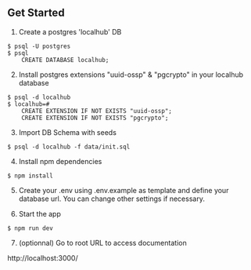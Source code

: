 ## Get Started

1. Create a postgres 'localhub' DB

```
$ psql -U postgres
$ psql
    CREATE DATABASE localhub;
```

2. Install postgres extensions "uuid-ossp" & "pgcrypto" in your localhub database
```
$ psql -d localhub
$ localhub=#
    CREATE EXTENSION IF NOT EXISTS "uuid-ossp";
    CREATE EXTENSION IF NOT EXISTS "pgcrypto";
```


3. Import DB Schema with seeds

```
$ psql -d localhub -f data/init.sql 
```

4. Install npm dependencies

```
$ npm install
```

5. Create your .env using .env.example as template and define your database url. You can change other settings if necessary.

6. Start the app

```
$ npm run dev
```

7. (optionnal) Go to root URL to access documentation


http://localhost:3000/



